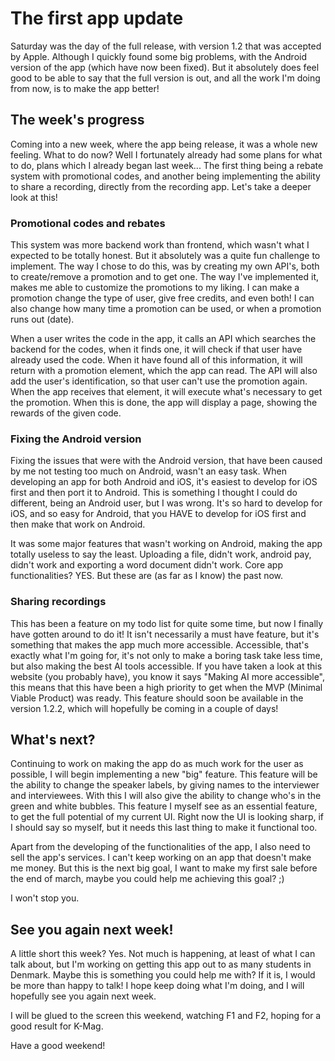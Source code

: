 # The first app update
Saturday was the day of the full release, with version 1.2 that was accepted by Apple. Although I quickly found some big problems, with the Android version of the app (which have now been fixed). But it absolutely does feel good to be able to say that the full version is out, and all the work I'm doing from now, is to make the app better!


## The week's progress
Coming into a new week, where the app being release, it was a whole new feeling. What to do now? Well I fortunately already had some plans for what to do, plans which I already began last week...
The first thing being a rebate system with promotional codes, and another being implementing the ability to share a recording, directly from the recording app. Let's take a deeper look at this!

### Promotional codes and rebates
This system was more backend work than frontend, which wasn't what I expected to be totally honest. But it absolutely was a quite fun challenge to implement. The way I chose to do this, was by creating my own API's, both to create/remove a promotion and to get one. The way I've implemented it, makes me able to customize the promotions to my liking. I can make a promotion change the type of user, give free credits, and even both! I can also change how many time a promotion can be used, or when a promotion runs out (date).

When a user writes the code in the app, it calls an API which searches the backend for the codes, when it finds one, it will check if that user have already used the code. When it have found all of this information, it will return with a promotion element, which the app can read. The API will also add the user's identification, so that user can't use the promotion again. When the app receives that element, it will execute what's necessary to get the promotion. When this is done, the app will display a page, showing the rewards of the given code.

### Fixing the Android version
Fixing the issues that were with the Android version, that have been caused by me not testing too much on Android, wasn't an easy task. When developing an app for both Android and iOS, it's easiest to develop for iOS first and then port it to Android. This is something I thought I could do different, being an Android user, but I was wrong. It's so hard to develop for iOS, and so easy for Android, that you HAVE to develop for iOS first and then make that work on Android.

It was some major features that wasn't working on Android, making the app totally useless to say the least. Uploading a file, didn't work, android pay, didn't work and exporting a word document didn't work. Core app functionalities? YES. But these are (as far as I know) the past now.

### Sharing recordings 
This has been a feature on my todo list for quite some time, but now I finally have gotten around to do it! It isn't necessarily a must have feature, but it's something that makes the app much more accessible. Accessible, that's exactly what I'm going for, it's not only to make a boring task take less time, but also making the best AI tools accessible. If you have taken a look at this website (you probably have), you know it says "Making AI more accessible", this means that this have been a high priority to get when the MVP (Minimal Viable Product) was ready.
This feature should soon be available in the version 1.2.2, which will hopefully be coming in a couple of days!


## What's next?
Continuing to work on making the app do as much work for the user as possible, I will begin implementing a new "big" feature. This feature will be the ability to change the speaker labels, by giving names to the interviewer and interviewees. With this I will also give the ability to change who's in the green and white bubbles. This feature I myself see as an essential feature, to get the full potential of my current UI. Right now the UI is looking sharp, if I should say so myself, but it needs this last thing to make it functional too.

Apart from the developing of the functionalities of the app, I also need to sell the app's services. I can't keep working on an app that doesn't make me money. But this is the next big goal, I want to make my first sale before the end of march, maybe you could help me achieving this goal? ;)

I won't stop you.


## See you again next week!
A little short this week? Yes. Not much is happening, at least of what I can talk about, but I'm working on getting this app out to as many students in Denmark. Maybe this is something you could help me with? If it is, I would be more than happy to talk!
I hope keep doing what I'm doing, and I will hopefully see you again next week.

I will be glued to the screen this weekend, watching F1 and F2, hoping for a good result for K-Mag.

Have a good weekend!